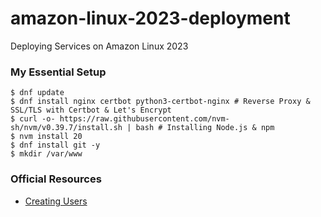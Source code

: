 # amazon-linux-2023-deployment
Deploying Services on Amazon Linux 2023

### My Essential Setup

```
$ dnf update
$ dnf install nginx certbot python3-certbot-nginx # Reverse Proxy & SSL/TLS with Certbot & Let's Encrypt
$ curl -o- https://raw.githubusercontent.com/nvm-sh/nvm/v0.39.7/install.sh | bash # Installing Node.js & npm
$ nvm install 20
$ dnf install git -y
$ mkdir /var/www
```

### Official Resources

- [Creating Users](https://docs.aws.amazon.com/AWSEC2/latest/UserGuide/managing-users.html)
